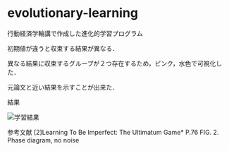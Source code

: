 # evolutionary-learning
行動経済学輪講で作成した進化的学習プログラム

初期値が違うと収束する結果が異なる．

異なる結果に収束するグループが２つ存在するため，ピンク，水色で可視化した．

元論文と近い結果を示すことが出来た．

結果

![学習結果](https://github.com/KACG-D/evolutionary-learning/blob/main/elearning.gif?raw=true "学習結果")


参考文献
[2]Learning To Be Imperfect: The Ultimatum Game* P.76 FIG. 2. Phase diagram, no noise
